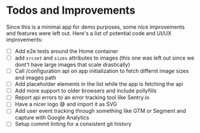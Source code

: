 # Todos and Improvements

Since this is a minimal app for demo purposes, some nice improvements and features were left out. Here's a list of potential code and UI/UX improvements:

- [ ] Add e2e tests around the Home container
- [ ] add `srcset` and `sizes` attributes to images (this one was left out since we dont't have large images that scale drastically)
- [ ] Call /configuration api on app initialization to fetch differnt image sizes and images path
- [ ] Add placeholder elements in the list while the app is fetching the api
- [ ] Add more support to older browsers and include pollyfills
- [ ] Report api errors to an error tracking tool like Sentry.io
- [ ] Have a nicer logo :sweat_smile: and import it as SVG
- [ ] Add user event tracking through something like GTM or Segment and capture with Google Analytics
- [ ] Setup commit linting for a consistent git history
